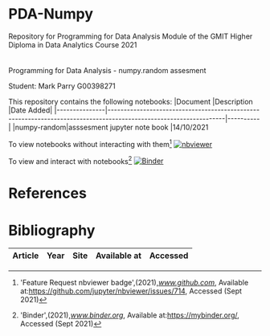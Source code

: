 # PDA-Numpy
Repository for Programming for Data Analysis Module of the GMIT Higher Diploma in Data Analytics Course 2021  
<br>  
Programming for Data Analysis - numpy.random assesment

Student: Mark Parry G00398271

This repository contains the following notebooks:
|Document       |Description                                                                                                       |Date Added|
|---------------|------------------------------------------------------------------------------------------------------------------|----------|
|numpy-random|asssesment jupyter note book |14/10/2021


To view notebooks without interacting with them[^1]
[![nbviewer](https://raw.githubusercontent.com/jupyter/design/master/logos/Badges/nbviewer_badge.svg)](https://nbviewer.jupyter.org/github/MarkJParry/FDA/tree/main/)

To view and interact with notebooks[^2]
[![Binder](https://mybinder.org/badge_logo.svg)](https://mybinder.org/v2/gh/MarkJParry/FDA/HEAD)

# References
[^1]:'Feature Request nbviewer badge',(2021),*www.github.com*,
Available at:https://github.com/jupyter/nbviewer/issues/714, Accessed (Sept 2021)
[^2]:'Binder',(2021),*www.binder.org*,
Available at:https://mybinder.org/, Accessed (Sept 2021)


# **Bibliography**

|Article|Year|Site|Available at|Accessed|
|-------|----|----|------------|--------|

